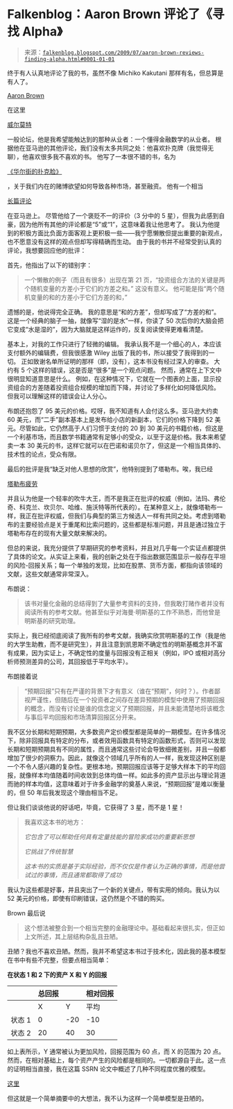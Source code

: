 <!--yml

未分类

日期：2024-05-12 21:53:13

-->

# Falkenblog：Aaron Brown 评论了《寻找 Alpha》

> 来源：[`falkenblog.blogspot.com/2009/07/aaron-brown-reviews-finding-alpha.html#0001-01-01`](http://falkenblog.blogspot.com/2009/07/aaron-brown-reviews-finding-alpha.html#0001-01-01)

终于有人认真地评论了我的书，虽然不像 Michiko Kakutani 那样有名，但总算是有人了。

[Aaron Brown](http://www.eraider.com/)

在这里

[威尔莫特](http://www.wilmott.com/)

一般论坛，他是我希望能触达到的那种从业者：一个懂得金融数学的从业者。 根据他在亚马逊的其他评论，我们没有太多共同之处：他喜欢扑克牌（我觉得无聊），他喜欢很多我不喜欢的书。 他写了一本很不错的书，名为

[《华尔街的扑克脸》](http://www.eraider.com/book.php)

，关于我们内在的赌博欲望如何导致各种市场，甚至融资。 他有一个相当

[长篇评论](http://www.amazon.com/Finding-Alpha-Search-Return-Finance/dp/0470445904/ref=pd_rhf_p_t_1)

在亚马逊上。 尽管他给了一个褒贬不一的评价（3 分中的 5 星），但我为此感到自豪，因为他所有其他的评论都是“5”或“1”，这意味着我让他思考了。 我认为他提到的积极方面比负面方面客观上更积极一些——我宁愿懒散但提出重要的新观点，也不愿意没有这样的观点但却写得精确而生动。 由于我的书并不经常受到认真的评论，我想要回应他的批评：

首先，他指出了以下的错别字：

> 一个懒散的例子（而且有很多）出现在第 21 页，“投资组合方法的关键是两个随机变量的方差小于它们的方差之和。” 这没有意义。 他可能是指“两个随机变量的和的方差小于它们方差的和，”

遗憾的是，他说得完全正确。 我的意思是“和的方差”，但却写成了“方差的和”。 这是一个经典的脑子一抽，就像写“湿的是水”一样，你读了 50 次后你的大脑会把它变成“水是湿的”，因为大脑就是这样运作的，反复阅读使得更难看清楚。

基本上，对我的工作只进行了轻微的编辑。 我承认我不是一个细心的人，本应该支付额外的编辑费，但我很感激 Wiley 出版了我的书，所以接受了我得到的一切。 正如致谢名单所证明的那样（即，没有），这本书没有经过深入的审查。 大约有 5 个这样的错误，这是否是“很多”是一个观点问题。 然而，通常在上下文中很明显知道意思是什么。 例如，在这种情况下，它就在一个图表的上面，显示投资组合的方差随着投资组合规模的增加而下降，并讨论了多样化如何降低风险。 但我可以理解这样的错误会让人分心。

布朗还抱怨了 95 美元的价格。哎呀，我不知道有人会付这么多。亚马逊大约卖 60 美元，而“二手”副本基本上是发布给小店的新副本，它们的价格下降到 52 美元。尽管如此，它仍然高于人们习惯于支付的 20 到 30 美元的书籍价格，但这是一个利基市场，而且数学书籍通常有足够小的受众，以至于这是价格。我本来希望卖一本 30 美元的书，这样它就可以在巴诺和诺贝尔了，但这是一个相当具体的、技术性的论点，受众有限。

最后的批评是我“缺乏对他人思想的欣赏”，他特别提到了塔勒布。唉，我已经

[塔勒布疲劳](http://falkenblog.blogspot.com/2009/07/betting-on-black-swans.html)

并且认为他是一个轻率的吹牛大王，而不是我正在批评的权威（例如，法玛、弗伦奇、科克兰、坎贝尔、哈维、施沃特等所代表的）。在某种意义上，就像塔勒布一样，我正在批评权威，但我们与典型的第三方候选人一样有共同之处。考虑到塔勒布的主要经验点是关于重尾和比索问题的，这些都是标准问题，并且是通过独立于塔勒布存在的现有大量文献来解决的。

但总的来说，我充分提供了早期研究的参考资料，并且对几乎每一个实证点都提供了具体的论文。从实证上来看，我的创新之处在于指出数据范围显示一般存在平坦的风险-回报关系；每一个单独的发现，比如在股票、货币方面，都指向该领域的文献，这些文献通常非常深入。

布朗说：

> 该书对量化金融的总结得到了大量参考资料的支持，但我敢打赌作者并没有阅读所有的参考文献。他甚至似乎对海曼·明斯基的工作不熟悉，而他曾是明斯基的研究助理。

实际上，我已经彻底阅读了我所有的参考文献，我确实欣赏明斯基的工作（我是他的大学生助教，而不是研究生），并且注意到凯恩斯不确定性的明斯基概念并不富有成果，因为实证上，不确定性的度量与回报没有正相关（例如，IPO 或相对高分析师预测差异的公司，其回报低于平均水平）。

布朗接着说

> “预期回报”只有在严谨的背景下才有意义（谁在“预期”，何时？）。作者鄙视严谨性，但随后在一个投资者之间存在差异预期的模型中使用了预期回报的概念，而没有讨论是谁的信念定义了预期回报，并且未能清楚地将该概念与事后平均回报和市场清算回报区分开来。

我不区分长期和短期预期，大多数资产定价模型都是简单的一期模型。在许多情况下，除非回报具有特定的分布，或者效用函数具有特定的函数形式，否则可以发现长期和短期预期具有不同的属性，而且通常这些讨论会导致细微差别，并且一般都增加了很少的洞察力。因此，就像这个领域几乎所有的人一样，我发现这种区别是一个不令人感兴趣的复杂性。更根本地，预期回报应该等于足够大样本下的平均回报，就像样本均值随着时间收敛到总体均值一样。如此多的资产显示出与理论背道而驰的样本均值，这意味着对于许多金融学的奠基人来说，“预期回报”是难以衡量的，但 50 年后我发现这个理由相当不足。

但让我们谈谈他说的好话吧，毕竟，它获得了 3 星，而不是 1 星！

> 我喜欢这本书的地方：
> 
> *它包含了可以帮助任何具有定量技能的冒险家成功的重要新思想*
> 
> *它挑战了传统智慧*
> 
> *这本书的实质是基于实际经验，而不仅仅是作者认为正确的事情，而是他尝试过的事情，而且通常都取得了成功*

我认为这些都是好事，并且突出了一个新的关键点，带有实用的倾向。我认为以 52 美元的价格，即使有印刷错误，这仍然是个不错的购买。

Brown 最后说

> 这个想法被整合到一个相当完整的金融理论中。基础看起来很扎实，但正如上文所述，其上层结构杂乱且丑陋。

丑陋？我也不喜欢丑陋。然而，我并不希望这本书过于技术化，因此我的基本模型在书中有些不完整，但要点相当简单：

**在状态 1 和 2 下的资产 X 和 Y 的回报**

|   | 总回报 |  | 相对回报 |
| --- | --- | --- | --- |
|   | X | Y | 平均 | X | Y |
| 状态 1 | 0 | -20 | -10 | +10 | -10 |
| 状态 2 | 20 | 40 | 30 | -10 | +10 |

如上表所示，Y 通常被认为更加风险，回报范围为 60 点，而 X 的范围为 20 点。然而，在相对基础上，每个资产产生的风险都是相同的。一切都源自于此。这一点的证明相当直接，我在这篇 SSRN 论文中概述了几种不同程度优雅的模型。

[这里](http://papers.ssrn.com/sol3/papers.cfm?abstract_id=1420356)

但这就是一个简单摘要中的大想法，我不认为这样一个简单模型是丑陋的。

